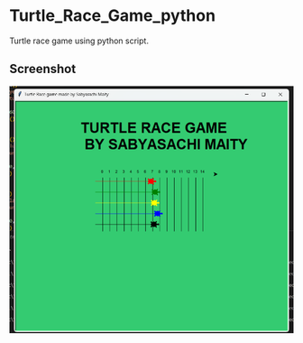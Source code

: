 # Turtle_Race_Game_python
Turtle race game using python script.
## Screenshot
<img src="https://github.com/Sabyasachi-maity/Turtle_Race_Game_python/blob/main/Turtle%20_game_Screenshot.png">


